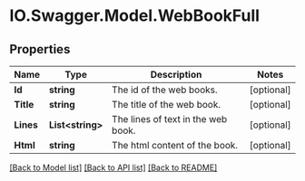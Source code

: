 # IO.Swagger.Model.WebBookFull
## Properties

Name | Type | Description | Notes
------------ | ------------- | ------------- | -------------
**Id** | **string** | The id of the web books. | [optional] 
**Title** | **string** | The title of the web book. | [optional] 
**Lines** | **List&lt;string&gt;** | The lines of text in the web book. | [optional] 
**Html** | **string** | The html content of the book. | [optional] 

[[Back to Model list]](../README.md#documentation-for-models) [[Back to API list]](../README.md#documentation-for-api-endpoints) [[Back to README]](../README.md)

